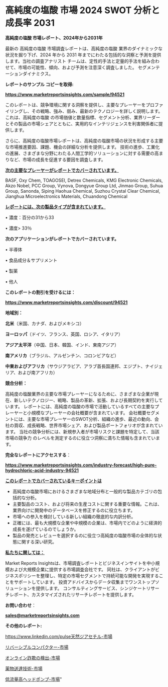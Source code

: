 # 高純度の塩酸 市場 2024 SWOT 分析と成長率 2031

<strong>高純度の塩酸 市場レポート、2024年から2031年</strong>

最新の 高純度の塩酸 市場調査レポートは、高純度の塩酸 業界のダイナミックな状況を掘り下げ、2024 年から 2031 年までにわたる包括的な洞察と予測を提供します。当社の調査アナリスト チームは、定性的手法と定量的手法を組み合わせて、市場の可能性、傾向、および予測を注意深く調査しました。 セグメンテーションダイナミクス。



<strong>レポートのサンプル コピーを取得:</strong> <a href=https://www.marketreportsinsights.com/sample/94521>

<strong><u>https://www.marketreportsinsights.com/sample/94521</u></strong></a>

このレポートは、競争環境に関する洞察を提供し、主要なプレーヤーをプロファイリングし、その戦略、強み、弱み、最新のテクノロジーを詳しく説明します。 これは、高純度の塩酸 の市場価値と数量指標、セグメント分析、業界リーダーとその製品の市場シェアとともに、実用的なインテリジェンスを利害関係者に提供します。

さらに、高純度の塩酸市場レポートは、高純度の塩酸市場の状況を形成する主要な市場推進要因、課題、機会の詳細な分析を提供します。 技術の進歩、工業化の進展、さまざまな分野にわたる人間工学的ソリューションに対する需要の高まりなど、市場の成長を促進する要因を調査します。



<strong><u>次の主要なプレーヤーがレポートでカバーされています。</u></strong>

BASF, Oxy Chem, TOAGOSEI, Detrex Chemicals, KMG Electronic Chemicals, Akzo Nobel, PCC Group, Vynova, Dongyue Group Ltd, Jinmao Group, Suhua Group, Sanonda, Siping Haohua Chemical, Suzhou Crystal Clear Chemical, Jianghua Microelectronics Materials, Chuandong Chemical



<strong><u><b>レポートには、次の製品タイプが含まれています。</b></u></strong>

• 濃度：百分の31から33

• 濃度> 33％



<strong><b>次のアプリケーションがレポートでカバーされています。</b></strong>

• 半導体

• 食品成分＆サプリメント

• 製薬

• 他人



<strong><b>このレポートの割引を受けるには：</b></strong><a href=https://www.marketreportsinsights.com/discount/94521>

<strong><u>https://www.marketreportsinsights.com/discount/94521</u></strong></a>



<strong>地域別：</strong>



<strong>北米</strong>（米国、カナダ、およびメキシコ）



<strong>ヨーロッパ</strong>（ドイツ、フランス、英国、ロシア、イタリア）



<strong>アジア太平洋</strong>（中国、日本、韓国、インド、東南アジア）



<strong>南アメリカ</strong>（ブラジル、アルゼンチン、コロンビアなど）



<strong>中東およびアフリカ</strong>（サウジアラビア、アラブ首長国連邦、エジプト、ナイジェリア、および南アフリカ）



<strong>競合分析：</strong>

高純度の塩酸業界の主要な市場プレーヤーになるために、さまざまな企業が現在、新しいテクノロジー、戦略、製品の革新、拡張、および長期契約を実行しています。 レポートには、高純度の塩酸の市場で活動しているすべての主要なプレーヤーと小規模なプレーヤーの会社概要が含まれています。 会社概要セグメントには、主要な市場プレーヤーのSWOT分析、組織の進歩、最近の動向、会社の買収、成長戦略、世界市場シェア、および製品ポートフォリオが含まれています。 当社の競争分析には、新規参入者が市場リスクと課題を特定して、当該市場の競争力 のレベルを測定するのに役立つ洞察に満ちた情報も含まれています。



<strong>完全なレポートにアクセスする</strong>：

<a href=https://www.marketreportsinsights.com/industry-forecast/high-pure-hydrochloric-acid-industry-94521>

<strong><u>https://www.marketreportsinsights.com/industry-forecast/high-pure-hydrochloric-acid-industry-94521</u></strong></a>



<strong><u><b>このレポートでカバーされているキーポイントは</b></u></strong>
<ul>
  <li>高純度の塩酸市場におけるさまざまな地域分布と一般的な製品カテゴリの包括的な分析。</li>
  <li>主要製品のコスト、および将来の生産コストに関する重要な情報。これは、業界向けに開発中のデータベースを修正するのに役立ちます。</li>
  <li>市場への参入を検討している新しい組織の徹底的な内訳分析。</li>
  <li>正確には、最も大規模な企業や中規模の企業は、市場内でどのように経済的成長を遂げているのでしょうか。</li>
  <li>製品の発売とレビューを選択するのに役立つ高純度の塩酸市場の全体的な状態に関する深い研究。</li>
</ul>


<strong><u><b>私たちに関しては：</b></u></strong>

Market Reports Insightsは、市場調査レポートとビジネスインサイトを中小規模および大規模企業に提供する市場調査会社です。 同社は、クライアントがビジネスポリシーを整理し、特定の市場セグメントで持続可能な開発を実現することをサポートしています。 投資アドバイスからデータ収集までワンストップソリューションを提供します。 コンサルティングサービス、シンジケートリサーチレポート、カスタマイズされたリサーチレポートを提供します。



<strong><b>お問い合わせ</b></strong>：

<a href=mailto:sales@marketreportsinsights.com>

<strong><u>sales@marketreportsinsights.com</u></strong></a>



<strong>その他のレポート:</strong>

<a href=https://www.linkedin.com/pulse天然ジアセチル-市場-2023-推進要因と成長機会-2030-pr-news-hub-qlrzc/>https://www.linkedin.com/pulse天然ジアセチル-市場</a>

<a href=https://www.linkedin.com/pulse/リバーシブルコンパクター-市場-2030-年までの需要に焦点を当てた-m638f/>リバーシブルコンパクター-市場</a>

<a href=https://www.linkedin.com/pulse/オンライン詐欺の検出-市場-2023-swot-分析と最新イノベーション-l285f/>オンライン詐欺の検出-市場</a>

<a href=https://www.linkedin.com/pulse/薬物送達技術-市場-2023-swot-分析と成長率-2030-trend-tracking-toolbox-24-analysis-kt18f/>薬物送達技術-市場</a>

<a href=https://www.linkedin.com/pulse/低流量高ヘッドポンプ-市場-2023-swot-分析と成長率-2030-3ujmc/>低流量高ヘッドポンプ-市場</a>"
